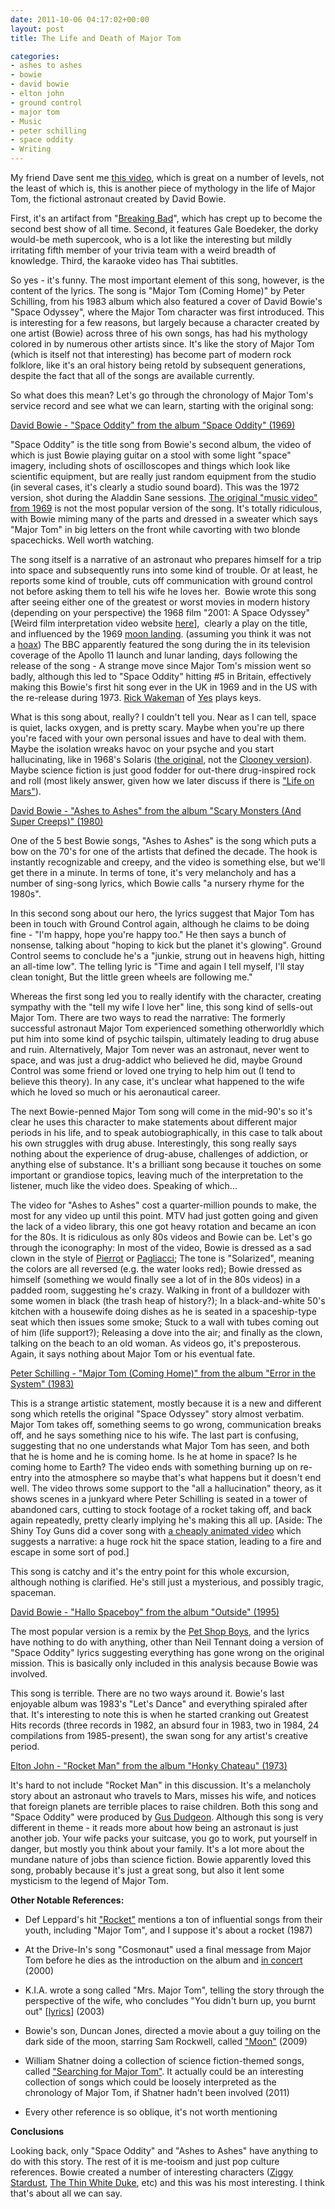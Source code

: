 ```yaml
---
date: 2011-10-06 04:17:02+00:00
layout: post
title: The Life and Death of Major Tom

categories:
- ashes to ashes
- bowie
- david bowie
- elton john
- ground control
- major tom
- Music
- peter schilling
- space oddity
- Writing
---
```


My friend Dave sent me [this
video](/blog/2008/11/24/chemical-party/), which is great
on a number of levels, not the least of which is, this is another piece of
mythology in the life of Major Tom, the fictional astronaut created by David
Bowie.

First, it's an artifact from "[Breaking
Bad](http://en.wikipedia.org/wiki/Breaking_Bad)", which has crept up to become
the second best show of all time. Second, it features Gale Boedeker, the dorky
would-be meth supercook, who is a lot like the interesting but mildly
irritating fifth member of your trivia team with a weird breadth of knowledge.
Third, the karaoke video has Thai subtitles.

So yes - it's funny. The most important element of this song, however, is the
content of the lyrics. The song is "Major Tom (Coming Home)" by Peter
Schilling, from his 1983 album which also featured a cover of David Bowie's
"Space Odyssey", where the Major Tom character was first introduced. This is
interesting for a few reasons, but largely because a character created by one
artist (Bowie) across three of his own songs, has had his mythology colored in
by numerous other artists since. It's like the story of Major Tom (which is
itself not that interesting) has become part of modern rock folklore, like it's
an oral history being retold by subsequent generations, despite the fact that
all of the songs are available currently.

So what does this mean? Let's go through the chronology of Major Tom's service
record and see what we can learn, starting with the original song:

[David Bowie - "Space Oddity" from the album "Space Oddity" (1969)](http://www.youtube.com/watch?v=xcyuKUtgyZ8&w=560&h=315)

<!-- more -->

"Space Oddity" is the title song from Bowie's second album, the video of which
is just Bowie playing guitar on a stool with some light "space" imagery,
including shots of oscilloscopes and things which look like scientific
equipment, but are really just random equipment from the studio (in several
cases, it's clearly a studio sound board). This was the 1972 version, shot
during the Aladdin Sane sessions. [The original "music video" from
1969](http://www.youtube.com/embed/D67kmFzSh_o) is not the most popular version
of the song. It's totally ridiculous, with Bowie miming many of the parts and
dressed in a sweater which says "Major Tom" in big letters on the front while
cavorting with two blonde spacechicks. Well worth watching.

The song itself is a narrative of an astronaut who prepares himself for a trip
into space and subsequently runs into some kind of trouble. Or at least, he
reports some kind of trouble, cuts off communication with ground control not
before asking them to tell his wife he loves her.  Bowie wrote this song after
seeing either one of the greatest or worst movies in modern history (depending
on your perspective) the 1968 film "2001: A Space Odyssey" [Weird film
interpretation video website [here](http://www.kubrick2001.com/)],  clearly a
play on the title, and influenced by the 1969 [moon
landing](http://en.wikipedia.org/wiki/Moon_landing). (assuming you think it was
not
a [hoax](http://en.wikipedia.org/wiki/Moon_landing_conspiracy_theories)) The
BBC apparently featured the song during the in its television coverage of the
Apollo 11 launch and lunar landing, days following the release of the song - A
strange move since Major Tom's mission went so badly, although this led to
"Space Oddity" hitting #5 in Britain, effectively making this Bowie's first hit
song ever in the UK in 1969 and in the US with the re-release during
1973. [Rick Wakeman](http://en.wikipedia.org/wiki/Rick_Wakeman) of
[Yes](http://en.wikipedia.org/wiki/Yes_(band)) plays keys.

What is this song about, really? I couldn't tell you. Near as I can tell, space
is quiet, lacks oxygen, and is pretty scary. Maybe when you're up there you're
faced with your own personal issues and have to deal with them. Maybe the
isolation wreaks havoc on your psyche and you start hallucinating, like in
1968's Solaris ([the original](http://www.imdb.com/title/tt1808482/), not the
[Clooney version](http://www.imdb.com/title/tt0307479/)). Maybe science fiction
is just good fodder for out-there drug-inspired rock and roll (most likely
answer, given how we later discuss if there is ["Life on
Mars"](http://www.youtube.com/watch?v=v--IqqusnNQ)).

[David Bowie - "Ashes to Ashes" from the album "Scary Monsters (And Super
Creeps)" (1980)](http://www.youtube.com/watch?v=CMThz7eQ6K0&w=420&h=315)

One of the 5 best Bowie songs, "Ashes to Ashes" is the song which puts a bow on
the 70's for one of the artists that defined the decade. The hook is instantly
recognizable and creepy, and the video is something else, but we'll get there
in a minute. In terms of tone, it's very melancholy and has a number of
sing-song lyrics, which Bowie calls "a nursery rhyme for the 1980s".

In this second song about our hero, the lyrics suggest that Major Tom has been
in touch with Ground Control again, although he claims to be doing fine - "I'm
happy, hope you're happy too." He then says a bunch of nonsense, talking about
"hoping to kick but the planet it's glowing". Ground Control seems to conclude
he's a "junkie, strung out in heavens high, hitting an all-time low". The
telling lyric is "Time and again I tell myself, I'll stay clean tonight, But
the little green wheels are following me."

Whereas the first song led you to really identify with the character, creating
sympathy with the "tell my wife I love her" line, this song kind of sells-out
Major Tom. There are two ways to read the narrative: The formerly successful
astronaut Major Tom experienced something otherworldly which put him into some
kind of psychic tailspin, ultimately leading to drug abuse and ruin.
Alternatively, Major Tom never was an astronaut, never went to space, and was
just a drug-addict who believed he did, maybe Ground Control was some friend or
loved one trying to help him out (I tend to believe this theory). In any case,
it's unclear what happened to the wife which he loved so much or his
aeronautical career.

The next Bowie-penned Major Tom song will come in the mid-90's so it's clear he
uses this character to make statements about different major periods in his
life, and to speak autobiographically, in this case to talk about his own
struggles with drug abuse. Interestingly, this song really says nothing about
the experience of drug-abuse, challenges of addiction, or anything else of
substance. It's a brilliant song because it touches on some important or
grandiose topics, leaving much of the interpretation to the listener, much like
the video does. Speaking of which...

The video for "Ashes to Ashes" cost a quarter-million pounds to make, the most
for any video up until this point. MTV had just gotten going and given the lack
of a video library, this one got heavy rotation and became an icon for the 80s.
It is ridiculous as only 80s videos and Bowie can be. Let's go through the
iconography: In most of the video, Bowie is dressed as a sad clown in the style
of [Pierrot](http://en.wikipedia.org/wiki/Pierrot) or
[Pagliacci](http://en.wikipedia.org/wiki/Pagliacci); The tone is "Solarized",
meaning the colors are all reversed (e.g. the water looks red); Bowie dressed
as himself (something we would finally see a lot of in the 80s videos) in a
padded room, suggesting he's crazy. Walking in front of a bulldozer with some
women in black (the trash heap of history?); In a black-and-white 50's kitchen
with a housewife doing dishes as he is seated in a spaceship-type seat which
then issues some smoke; Stuck to a wall with tubes coming out of him (life
support?); Releasing a dove into the air; and finally as the clown, talking on
the beach to an old woman. As videos go, it's preposterous. Again, it says
nothing about Major Tom or his eventual fate.

[Peter Schilling - "Major Tom (Coming Home)" from the album "Error in the
System" (1983)](http://www.youtube.com/watch?v=BEG7OzvSMBA&w=420&h=315)

This is a strange artistic statement, mostly because it is a new and different
song which retells the original "Space Odyssey" story almost verbatim. Major
Tom takes off, something seems to go wrong, communication breaks off, and he
says something nice to his wife. The last part is confusing, suggesting that no
one understands what Major Tom has seen, and both that he is home and he is
coming home. Is he at home in space? Is he coming home to Earth? The video ends
with something burning up on re-entry into the atmosphere so maybe that's what
happens but it doesn't end well. The video throws some support to the "all a
hallucination" theory, as it shows scenes in a junkyard where Peter Schilling
is seated in a tower of abandoned cars, cutting to stock footage of a rocket
taking off, and back again repeatedly, pretty clearly implying he's making this
all up. [Aside: The Shiny Toy Guns did a cover song with [a cheaply animated
video](http://www.youtube.com/watch?v=P9jCCN1e64M) which suggests a narrative:
a huge rock hit the space station, leading to a fire and escape in some sort of
pod.]

This song is catchy and it's the entry point for this whole excursion, although
nothing is clarified. He's still just a mysterious, and possibly tragic,
spaceman.

[David Bowie - "Hallo Spaceboy" from the album "Outside"
(1995)](http://www.youtube.com/watch?v=cwdssHTfPJQ&w=420&h=315)

The most popular version is a remix by the [Pet Shop
Boys](http://en.wikipedia.org/wiki/Pet_Shop_Boys), and the lyrics have nothing
to do with anything, other than Neil Tennant doing a version of "Space Oddity"
lyrics suggesting everything has gone wrong on the original mission. This is
basically only included in this analysis because Bowie was involved.

This song is terrible. There are no two ways around it. Bowie's last enjoyable
album was 1983's "Let's Dance" and everything spiraled after that. It's
interesting to note this is when he started cranking out Greatest Hits records
(three records in 1982, an absurd four in 1983, two in 1984, 24 compilations
from 1985-present), the swan song for any artist's creative period.

[Elton John - "Rocket Man" from the album "Honky Chateau"
(1973)](http://www.youtube.com/watch?v=1GAKOLOnfV4&w=420&h=315)

It's hard to not include "Rocket Man" in this discussion. It's a melancholy
story about an astronaut who travels to Mars, misses his wife, and notices that
foreign planets are terrible places to raise children. Both this song and
"Space Oddity" were produced by [Gus
Dudgeon](http://en.wikipedia.org/wiki/Gus_Dudgeon). Although this song is very
different in theme - it reads more about how being an astronaut is just another
job. Your wife packs your suitcase, you go to work, put yourself in danger, but
mostly you think about your family. It's a lot more about the mundane nature of
jobs than science fiction. Bowie apparently loved this song, probably because
it's just a great song, but also it lent some mysticism to the legend of Major
Tom.

**Other Notable References:**



  * Def Leppard's hit ["Rocket"](http://www.youtube.com/watch?v=5o1G0GSiNQM)
    mentions a ton of influential songs from their youth, including "Major
Tom", and I suppose it's about a rocket (1987)

  * At the Drive-In's song "Cosmonaut" used a final message from Major Tom
    before he dies as the introduction on the album and [in
concert](http://www.youtube.com/embed/1n4dfFOkvfE) (2000)

  * K.I.A. wrote a song called "Mrs. Major Tom", telling the story through the
    perspective of the wife, who concludes "You didn't burn up, you burnt out"
[[lyrics](http://artists.letssingit.com/kia-lyrics-mrs-major-tom-s3vpfmk)]
(2003)

  * Bowie's son, Duncan Jones, directed a movie about a guy toiling on the dark
    side of the moon, starring Sam Rockwell,
called ["Moon"](http://www.nytimes.com/2009/06/07/movies/07itzk.html) (2009)

  * William Shatner doing a collection of science fiction-themed songs, called
    ["Searching for Major Tom"](http://www.youtube.com/watch?v=KVI79PmIzFE). It
actually could be an interesting collection of songs which could be loosely
interpreted as the chronology of Major Tom, if Shatner hadn't been involved
(2011)

  * Every other reference is so oblique, it's not worth mentioning




**Conclusions**




Looking back, only "Space Oddity" and "Ashes to Ashes" have anything to do with
this story. The rest of it is me-tooism and just pop culture references. Bowie
created a number of interesting characters ([Ziggy
Stardust](http://en.wikipedia.org/wiki/The_Rise_and_Fall_of_Ziggy_Stardust_and_the_Spiders_from_Mars),
[The Thin White Duke](http://en.wikipedia.org/wiki/The_Thin_White_Duke), etc)
and this was his most interesting. I think that's about all we can say.
